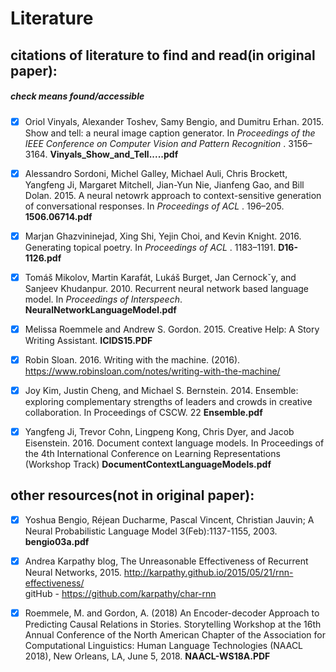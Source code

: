 # Literature 

## citations of literature to find and read(in original paper):

##### check means found/accessible

- [x] Oriol Vinyals, Alexander Toshev, Samy Bengio, and
Dumitru Erhan. 2015. Show and tell: a neural image
caption generator. In _Proceedings of the IEEE Conference
on Computer Vision and Pattern Recognition_ . 3156–3164.
**Vinyals_Show_and_Tell.....pdf**

- [x] Alessandro Sordoni, Michel Galley, Michael Auli, Chris
Brockett, Yangfeng Ji, Margaret Mitchell, Jian-Yun Nie,
Jianfeng Gao, and Bill Dolan. 2015. A neural netowrk
approach to context-sensitive generation of
conversational responses. In _Proceedings of ACL_ .
196–205. **1506.06714.pdf**

- [x] Marjan Ghazvininejad, Xing Shi, Yejin Choi, and Kevin
Knight. 2016. Generating topical poetry. In _Proceedings
of ACL_ . 1183–1191. **D16-1126.pdf**

- [X] Tomáš Mikolov, Martin Karafát, Lukáš Burget, Jan
Cernockˇy, and Sanjeev Khudanpur. 2010. Recurrent
neural network based language model. In _Proceedings of
Interspeech_. **NeuralNetworkLanguageModel.pdf**

- [x] Melissa Roemmele and Andrew S. Gordon. 2015.
Creative Help: A Story Writing Assistant. **ICIDS15.PDF**

- [x] Robin Sloan. 2016. Writing with the machine. (2016).
https://www.robinsloan.com/notes/writing-with-the-machine/

- [x] Joy Kim, Justin Cheng, and Michael S. Bernstein. 2014. 
Ensemble: exploring complementary strengths of leaders and 
crowds in creative collaboration. In Proceedings of CSCW. 22
**Ensemble.pdf**

- [x] Yangfeng Ji, Trevor Cohn, Lingpeng Kong, Chris Dyer, 
and Jacob Eisenstein. 2016. Document context language models. 
In Proceedings of the 4th International Conference on Learning 
Representations (Workshop Track) **DocumentContextLanguageModels.pdf**




## other resources(not in original paper):

- [x] Yoshua Bengio, Réjean Ducharme, Pascal Vincent, Christian Jauvin;
A Neural Probabilistic Language Model
3(Feb):1137-1155, 2003. **bengio03a.pdf**

- [x] Andrea Karpathy blog, The Unreasonable Effectiveness of Recurrent Neural Networks, 2015.  http://karpathy.github.io/2015/05/21/rnn-effectiveness/  
gitHub - https://github.com/karpathy/char-rnn  

- [x] Roemmele, M. and Gordon, A. (2018) An Encoder-decoder 
Approach to Predicting Causal Relations in Stories. Storytelling 
Workshop at the 16th Annual Conference of the North American Chapter 
of the Association for Computational Linguistics: Human Language 
Technologies (NAACL 2018), New Orleans, LA, June 5, 2018.
**NAACL-WS18A.PDF**

